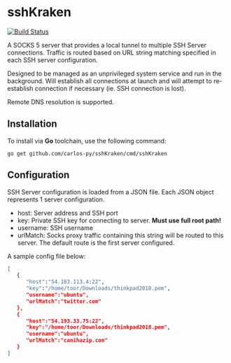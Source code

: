 # sshKraken

[![Build Status](https://travis-ci.org/cvasq/sshKraken.svg?branch=master)](https://travis-ci.org/cvasq/sshKraken)

A SOCKS 5 server that provides a local tunnel to multiple SSH Server connections. Traffic is routed based on URL string matching specified in each SSH server configuration.

Designed to be managed as an unprivileged system service and run in the background. Will establish all connections at launch and will attempt to re-establish connection if necessary (ie. SSH connection is lost).

Remote DNS resolution is supported.

## Installation

To install via **Go** toolchain, use the following command:

```
go get github.com/carlos-py/sshKraken/cmd/sshKraken
```

## Configuration

SSH Server configuration is loaded from a JSON file. Each JSON object represents 1 server configuration.

- host: Server address and SSH port
- key: Private SSH key for connecting to server. **Must use full root path!**
- username: SSH username
- urlMatch: Socks proxy traffic containing this string will be routed to this server. The default route is the first server configured.

A sample config file below:

```bash
[
   {
      "host":"54.183.113.4:22",
      "key":"/home/toor/Downloads/thinkpad2018.pem",
      "username":"ubuntu",
      "urlMatch":"twitter.com"
   },
   {
      "host":"54.193.33.75:22",
      "key":"/home/toor/Downloads/thinkpad2018.pem",
      "username":"ubuntu",
      "urlMatch":"canihazip.com"
   }
]
```

